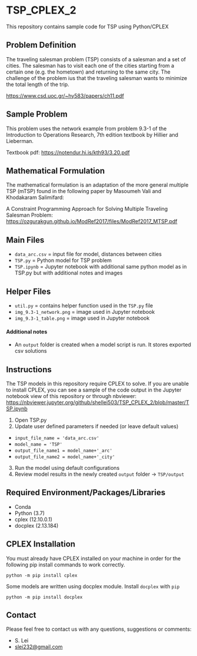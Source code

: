 # TSP_CPLEX_2
 This repository contains sample code for TSP using Python/CPLEX

## Problem Definition
The traveling salesman problem (TSP) consists of a salesman and a set of cities. The salesman has to
visit each one of the cities starting from a certain one (e.g. the hometown) and returning to the
same city. The challenge of the problem ius that the traveling salesman wants to minimize the total
length of the trip. 

https://www.csd.uoc.gr/~hy583/papers/ch11.pdf

## Sample Problem
This problem uses the network example from problem 9.3-1 of the Introduction to Operations Research, 7th edition
textbook by Hillier and Lieberman. 

Textbook pdf: https://notendur.hi.is/kth93/3.20.pdf
  
## Mathematical Formulation
The mathematical formulation is an adaptation of the more general multiple TSP (mTSP) found in the following paper
by Masoumeh Vali and Khodakaram Salimifard:

A Constraint Programming Approach for Solving
Multiple Traveling Salesman Problem: https://ozgurakgun.github.io/ModRef2017/files/ModRef2017_MTSP.pdf 

## Main Files
* `data_arc.csv` = input file for model, distances between cities 
* `TSP.py` = Python model for TSP problem
* `TSP.ipynb` = Jupyter notebook with additional same python model as in TSP.py but with additional notes and images

## Helper Files
* `util.py` = contains helper function used in the `TSP.py` file
* `img_9.3-1_network.png` = image used in Jupyter notebook
* `img_9.3-1_table.png` = image used in Jupyter notebook 

#### Additional notes
* An `output` folder is created when a model script is run. It stores exported csv solutions  

## Instructions
The TSP models in this repository require CPLEX to solve. If you are unable to install CPLEX, you can see a sample of 
the code output in the Jupyter notebook view of this repository or through nbviewer: https://nbviewer.jupyter.org/github/shellei503/TSP_CPLEX_2/blob/master/TSP.ipynb

1. Open TSP.py
2. Update user defined parameters if needed (or leave default values)

* `input_file_name = 'data_arc.csv'`
* `model_name = 'TSP'`
* `output_file_name1 = model_name+'_arc'`
* `output_file_name2 = model_name+'_city'`

3. Run the model using default configurations
4. Review model results in the newly created `output` folder -> `TSP/output`

## Required Environment/Packages/Libraries
* Conda
* Python             (3.7)
* cplex              (12.10.0.1)
* docplex            (2.13.184)

## CPLEX Installation
You must already have CPLEX installed on your machine in order for the following pip install commands to work correctly.  
```
python -m pip install cplex
```
Some models are written using docplex module. Install `docplex` with `pip`
```
python -m pip install docplex
```

## Contact
Please feel free to contact us with any questions, suggestions or comments:
* S. Lei
* slei232@gmail.com
